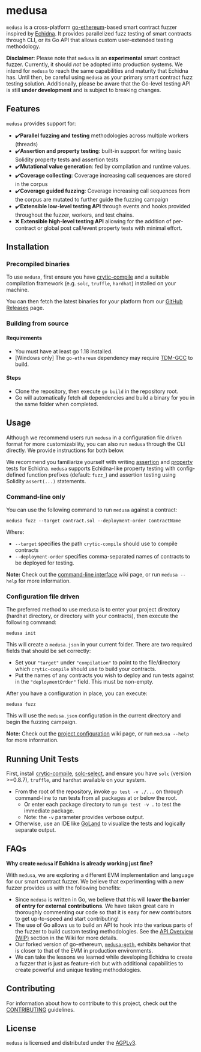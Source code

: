 # medusa

`medusa` is a cross-platform [go-ethereum](https://github.com/ethereum/go-ethereum/)-based smart contract fuzzer inspired by [Echidna](https://github.com/crytic/echidna).
It provides parallelized fuzz testing of smart contracts through CLI, or its Go API that allows custom user-extended testing methodology.

**Disclaimer**: Please note that `medusa` is an **experimental** smart contract fuzzer. Currently, it should _not_ be adopted into production systems. We intend for `medusa` to reach the same capabilities and maturity that Echidna has. Until then, be careful using `medusa` as your primary smart contract fuzz testing solution. Additionally, please be aware that the Go-level testing API is still **under development** and is subject to breaking changes.

## Features

`medusa` provides support for:

- ✔️**Parallel fuzzing and testing** methodologies across multiple workers (threads)
- ✔️**Assertion and property testing**: built-in support for writing basic Solidity property tests and assertion tests
- ✔️**Mutational value generation**: fed by compilation and runtime values.
- ✔️**Coverage collecting**: Coverage increasing call sequences are stored in the corpus
- ✔️**Coverage guided fuzzing**: Coverage increasing call sequences from the corpus are mutated to further guide the fuzzing campaign
- ✔️**Extensible low-level testing API** through events and hooks provided throughout the fuzzer, workers, and test chains.
- ❌ **Extensible high-level testing API** allowing for the addition of per-contract or global post call/event property tests with minimal effort.

## Installation

### Precompiled binaries

To use `medusa`, first ensure you have [crytic-compile](https://github.com/crytic/crytic-compile) and a suitable compilation framework (e.g. `solc`, `truffle`, `hardhat`) installed on your machine.

You can then fetch the latest binaries for your platform from our [GitHub Releases](https://github.com/crytic/medusa/releases) page.

### Building from source

#### Requirements

- You must have at least go 1.18 installed.
- [Windows only] The `go-ethereum` dependency may require [TDM-GCC](https://jmeubank.github.io/tdm-gcc/) to build.

#### Steps

- Clone the repository, then execute `go build` in the repository root.
- Go will automatically fetch all dependencies and build a binary for you in the same folder when completed.

## Usage

Although we recommend users run `medusa` in a configuration file driven format for more customizability, you can also run `medusa` through the CLI directly.
We provide instructions for both below.

We recommend you familiarize yourself with writing [assertion](https://github.com/crytic/building-secure-contracts/blob/master/program-analysis/echidna/basic/assertion-checking.md) and [property](https://github.com/crytic/building-secure-contracts/blob/master/program-analysis/echidna/introduction/how-to-test-a-property.md) tests for Echidna. `medusa` supports Echidna-like property testing with config-defined function prefixes (default: `fuzz_`) and assertion testing using Solidity `assert(...)` statements.

### Command-line only

You can use the following command to run `medusa` against a contract:

```console
medusa fuzz --target contract.sol --deployment-order ContractName
```

Where:

- `--target` specifies the path `crytic-compile` should use to compile contracts
- `--deployment-order` specifies comma-separated names of contracts to be deployed for testing.

**Note:** Check out the [command-line interface](https://github.com/crytic/medusa/wiki/Command-Line-Interface) wiki page, or run `medusa --help` for more information.

### Configuration file driven

The preferred method to use medusa is to enter your project directory (hardhat directory, or directory with your contracts),
then execute the following command:

```console
medusa init
```

This will create a `medusa.json` in your current folder. There are two required fields that should be set correctly:

- Set your `"target"` under `"compilation"` to point to the file/directory which `crytic-compile` should use to build your contracts.
- Put the names of any contracts you wish to deploy and run tests against in the `"deploymentOrder"` field. This must be non-empty.

After you have a configuration in place, you can execute:

```console
medusa fuzz
```

This will use the `medusa.json` configuration in the current directory and begin the fuzzing campaign.

**Note:** Check out the [project configuration](https://github.com/crytic/medusa/wiki/Project-Configuration) wiki page, or run `medusa --help` for more information.

## Running Unit Tests

First, install [crytic-compile](https://github.com/crytic/crytic-compile), [solc-select](https://github.com/crytic/solc-select), and ensure you have `solc` (version >=0.8.7), `truffle`, and `hardhat` available on your system.

- From the root of the repository, invoke `go test -v ./...` on through command-line to run tests from all packages at or below the root.
  - Or enter each package directory to run `go test -v .` to test the immediate package.
  - Note: the `-v` parameter provides verbose output.
- Otherwise, use an IDE like [GoLand](https://www.jetbrains.com/go/) to visualize the tests and logically separate output.

## FAQs

**Why create `medusa` if Echidna is already working just fine?**

With `medusa`, we are exploring a different EVM implementation and language for our smart contract fuzzer. We believe that
experimenting with a new fuzzer provides us with the following benefits:
- Since `medusa` is written in Go, we believe that this will **lower the barrier of entry for external contributions**. 
We have taken great care in thoroughly commenting our code so that it is easy for new contributors to get up-to-speed and start contributing!
- The use of Go allows us to build an API to hook into the various parts of the fuzzer to build custom testing methodologies. See the [API Overview (WIP)](https://github.com/trailofbits/medusa/wiki/API-Overview-(WIP)) section in the Wiki for more details.
- Our forked version of go-ethereum, [`medusa-geth`](https://github.com/crytic/medusa-geth), exhibits behavior that is closer to that of the EVM in production environments.
- We can take the lessons we learned while developing Echidna to create a fuzzer that is just as feature-rich but with additional capabilities to
create powerful and unique testing methodologies.

## Contributing

For information about how to contribute to this project, check out the [CONTRIBUTING](./CONTRIBUTING.md) guidelines.

## License

`medusa` is licensed and distributed under the [AGPLv3](./LICENSE).
